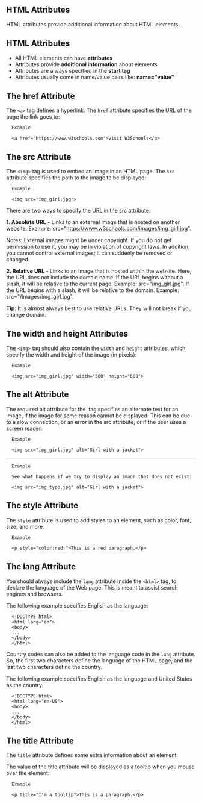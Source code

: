HTML Attributes
---

HTML attributes provide additional information about HTML elements.


HTML Attributes
---
- All HTML elements can have **attributes**
- Attributes provide **additional information** about elements
- Attributes are always specified in the **start tag**
- Attributes usually come in name/value pairs like: **name="value"**


The href Attribute
---
The `<a>` tag defines a hyperlink. The `href` attribute specifies the URL of the page the link goes to:


  
      Example
  
      <a href="https://www.w3schools.com">Visit W3Schools</a>
     

The src Attribute
---
The `<img>` tag is used to embed an image in an HTML page. The `src` attribute specifies the path to the image to be displayed:

      Example
      
      <img src="img_girl.jpg">


There are two ways to specify the URL in the src attribute:

**1. Absolute URL** - Links to an external image that is hosted on another website. Example: src="https://www.w3schools.com/images/img_girl.jpg".

Notes: External images might be under copyright. If you do not get permission to use it, you may be in violation of copyright laws. In addition, you cannot control external images; it can suddenly be removed or changed.

**2. Relative URL** - Links to an image that is hosted within the website. Here, the URL does not include the domain name. If the URL begins without a slash, it will be relative to the current page. Example: src="img_girl.jpg". If the URL begins with a slash, it will be relative to the domain. Example: src="/images/img_girl.jpg".

**Tip:** It is almost always best to use relative URLs. They will not break if you change domain.



The width and height Attributes
---
The `<img>` tag should also contain the `width` and `height` attributes, which specify the width and height of the image (in pixels):

      Example
      
      <img src="img_girl.jpg" width="500" height="600">

The alt Attribute
---
The required alt attribute for the <img> tag specifies an alternate text for an image, if the image for some reason cannot be displayed. This can be due to a slow connection, or an error in the src attribute, or if the user uses a screen reader.

      Example
      
      <img src="img_girl.jpg" alt="Girl with a jacket">

---


      Example
      
      See what happens if we try to display an image that does not exist:
      
      <img src="img_typo.jpg" alt="Girl with a jacket">


The style Attribute
---
The `style` attribute is used to add styles to an element, such as color, font, size, and more.

      Example
      
      <p style="color:red;">This is a red paragraph.</p>




The lang Attribute
---
You should always include the `lang` attribute inside the `<html>` tag, to declare the language of the Web page. This is meant to assist search engines and browsers.

The following example specifies English as the language:

      <!DOCTYPE html>
      <html lang="en">
      <body>
      ...
      </body>
      </html>

Country codes can also be added to the language code in the `lang` attribute. So, the first two characters define the language of the HTML page, and the last two characters define the country.

The following example specifies English as the language and United States as the country:

      <!DOCTYPE html>
      <html lang="en-US">
      <body>
      ...
      </body>
      </html>

The title Attribute
---
The `title` attribute defines some extra information about an element.

The value of the title attribute will be displayed as a tooltip when you mouse over the element:

      Example
      
      <p title="I'm a tooltip">This is a paragraph.</p>



